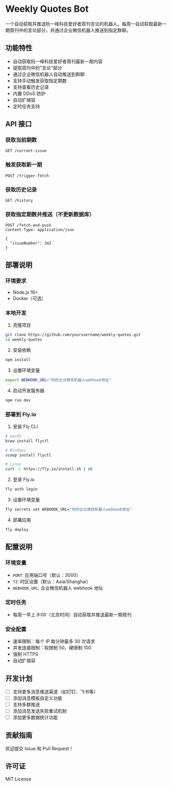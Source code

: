# Weekly Quotes Bot

一个自动获取并推送阮一峰科技爱好者周刊言论的机器人。每周一自动获取最新一期周刊中的言论部分，并通过企业微信机器人推送到指定群聊。

## 功能特性

- 自动获取阮一峰科技爱好者周刊最新一期内容
- 提取周刊中的"言论"部分
- 通过企业微信机器人自动推送到群聊
- 支持手动触发获取指定期数
- 支持查看历史记录
- 内置 DDoS 防护
- 自动扩缩容
- 定时任务支持

## API 接口

### 获取当前期数
```http
GET /current-issue
```

### 触发获取新一期
```http
POST /trigger-fetch
```

### 获取历史记录
```http
GET /history
```

### 获取指定期数并推送（不更新数据库）
```http
POST /fetch-and-push
Content-Type: application/json

{
  "issueNumber": 342
}
```

## 部署说明

### 环境要求
- Node.js 16+
- Docker（可选）

### 本地开发
1. 克隆项目
```bash
git clone https://github.com/yourusername/weekly-quotes.git
cd weekly-quotes
```

2. 安装依赖
```bash
npm install
```

3. 设置环境变量
```bash
export WEBHOOK_URL="你的企业微信机器人webhook地址"
```

4. 启动开发服务器
```bash
npm run dev
```

### 部署到 Fly.io

1. 安装 Fly CLI
```bash
# macOS
brew install flyctl

# Windows
scoop install flyctl

# Linux
curl -L https://fly.io/install.sh | sh
```

2. 登录 Fly.io
```bash
fly auth login
```

3. 设置环境变量
```bash
fly secrets set WEBHOOK_URL="你的企业微信机器人webhook地址"
```

4. 部署应用
```bash
fly deploy
```

## 配置说明

### 环境变量
- `PORT`: 应用端口号（默认：3000）
- `TZ`: 时区设置（默认：Asia/Shanghai）
- `WEBHOOK_URL`: 企业微信机器人 webhook 地址

### 定时任务
- 每周一早上 9:00（北京时间）自动获取并推送最新一期周刊

### 安全配置
- 速率限制：每个 IP 每分钟最多 30 次请求
- 并发连接限制：软限制 50，硬限制 100
- 强制 HTTPS
- 自动扩缩容

## 开发计划

- [ ] 支持更多消息推送渠道（如钉钉、飞书等）
- [ ] 添加消息模板自定义功能
- [ ] 支持多群推送
- [ ] 添加消息发送失败重试机制
- [ ] 添加更多数据统计功能

## 贡献指南

欢迎提交 Issue 和 Pull Request！

## 许可证

MIT License 